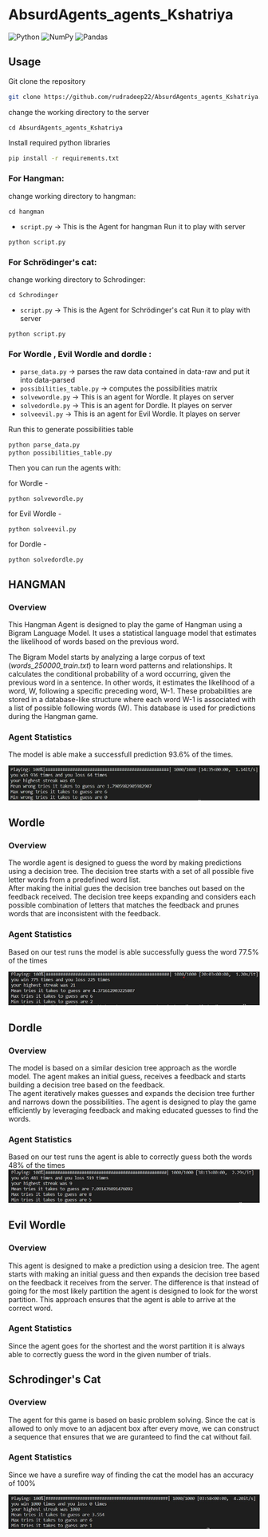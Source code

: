# AbsurdAgents_agents_Kshatriya
![Python](https://img.shields.io/badge/python-3670A0?style=for-the-badge&logo=python&logoColor=ffdd54)
![NumPy](https://img.shields.io/badge/numpy-%23013243.svg?style=for-the-badge&logo=numpy&logoColor=white)
![Pandas](https://img.shields.io/badge/pandas-%23150458.svg?style=for-the-badge&logo=pandas&logoColor=white)

## Usage 
Git clone the repository 
```bash
git clone https://github.com/rudradeep22/AbsurdAgents_agents_Kshatriya.git
```
change the working directory to the server
```
cd AbsurdAgents_agents_Kshatriya
```
Install required python libraries
```bash
pip install -r requirements.txt
```
### For Hangman:
change working directory to hangman:
```shell
cd hangman
```
- `script.py` -> This is the Agent for hangman
Run it to play with server
```shell
python script.py
```
### For Schrödinger's cat:
change working directory to Schrodinger:
```shell
cd Schrodinger
```
- `script.py` -> This is the Agent for Schrödinger's cat
Run it to play with server
```shell
python script.py
```
### For Wordle , Evil Wordle and dordle :
- `parse_data.py` -> parses the raw data contained in data-raw and put it into data-parsed
- `possibilities_table.py` -> computes the possibilities matrix
- `solvewordle.py` -> This is an agent for Wordle. It playes on server
- `solvedordle.py` -> This is an agent for Dordle. It playes on server
- `solveevil.py` -> This is an agent for Evil Wordle. It playes on server

Run this to generate possibilities table
```shell
python parse_data.py
python possibilities_table.py
```
Then you can run the agents with:

for Wordle - 
```shell
python solvewordle.py
```
for Evil Wordle - 
```shell
python solveevil.py
```
for Dordle - 
```shell
python solvedordle.py
```

## HANGMAN


### Overview

This Hangman Agent is designed to play the game of Hangman using a Bigram Language Model. It uses a statistical language model that estimates the likelihood of words based on the previous word.

The Bigram Model starts by analyzing a large corpus of text (*words_250000_train.txt*) to learn word patterns and relationships.
It calculates the conditional probability of a word occurring, given the previous word in a sentence. In other words, it estimates the likelihood of a word, W, following a specific preceding word, W-1.
These probabilities are stored in a database-like structure where each word W-1 is associated with a list of possible following words (W). This database is used for predictions during the Hangman game.


### Agent Statistics
The model is able make a successfull prediction 93.6% of the times.

![data](./hangman_stats.jpg)

## Wordle 

### Overview

The wordle agent is designed to guess the word by making predictions using a decision tree. The decision tree starts with a set of all possible five letter words from a predefined word list.\
After making the initial gues the decision tree banches out based on the feedback received. The decision tree keeps expanding and considers each possible combination of letters that matches the feedback and prunes words that are inconsistent with the feedback.

### Agent Statistics

Based on our test runs the model is able successfully guess the word 77.5% of the times

![data](./wordle_stats.jpg)


## Dordle

### Overview

The model is based on a similar desicion tree approach as the wordle model. The agent makes an initial guess, receives a feedback and starts building a decision tree based on the feedback.\
The agent iteratively makes guesses and expands the decision tree further and narrows down the possibilities. The agent is designed to play the game efficiently by leveraging feedback and making educated guesses to find the words.

### Agent Statistics
Based on our test runs the agent is able to correctly guess both the words 48% of the times
![data](./dordle_stats.jpg)

## Evil Wordle

### Overview

This agent is designed to make a prediction using a desicion tree. The agent starts with making an initial guess and then expands the decision tree based on the feedback it receives from the server. The difference is that instead of going for the most likely partition the agent is designed to look for the worst partition. This approach ensures that the agent is able to arrive at the correct word.

### Agent Statistics
Since the agent goes for the shortest and the worst partition it is always able to correctly guess the word in the given number of trials.
## Schrodinger's Cat

### Overview

The agent for this game is based on basic problem solving. Since the cat is allowed to only move to an adjacent box after every move, we can construct a sequence that ensures that we are guranteed to find the cat without fail.

### Agent Statistics
Since we have a surefire way of finding the cat the model has an accuracy of 100%

![data](./Schrodinger_stats.jpg)
